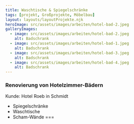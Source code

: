 ```yaml
---
title: Waschtische & Spiegelschränke
tags: [projekt, Großprojekte, Möbelbau]
layout: layouts/layoutProjekte.njk
heroImage: src/assets/images/arbeiten/hotel-bad-2.jpeg
galleryImages:
  - image: src/assets/images/arbeiten/hotel-bad-2.jpeg
    alt: Badschrank
  - image: src/assets/images/arbeiten/hotel-bad-1.jpeg
    alt: Badschrank
  - image: src/assets/images/arbeiten/hotel-bad-3.jpeg
    alt: Badschrank
  - image: src/assets/images/arbeiten/hotel-bad-4.jpeg
    alt: Badschrank
--- 
```

### Renovierung von Hotelzimmer-Bädern 

Kunde: Hotel Roeb in Schmidt
- Spiegelschränke 
- Waschtische
- Scham-Wände
===
